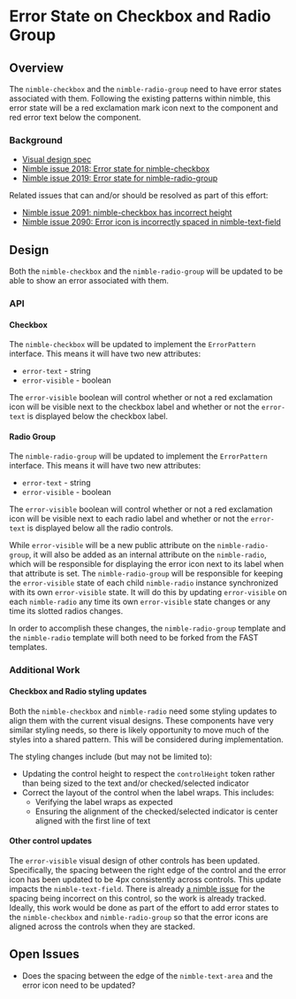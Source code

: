 # Error State on Checkbox and Radio Group

## Overview

The `nimble-checkbox` and the `nimble-radio-group` need to have error states associated with them. Following the existing patterns within nimble, this error state will be a red exclamation mark icon next to the component and red error text below the component.

### Background

- [Visual design spec](https://www.figma.com/design/PO9mFOu5BCl8aJvFchEeuN/Nimble_Components?node-id=1295-63148&node-type=canvas&t=sJ2Fhm1vLoZ4zpsK-0)
- [Nimble issue 2018: Error state for nimble-checkbox](https://github.com/ni/nimble/issues/2018)
- [Nimble issue 2019: Error state for nimble-radio-group](https://github.com/ni/nimble/issues/2019)

Related issues that can and/or should be resolved as part of this effort:

- [Nimble issue 2091: nimble-checkbox has incorrect height](https://github.com/ni/nimble/issues/2091)
- [Nimble issue 2090: Error icon is incorrectly spaced in nimble-text-field](https://github.com/ni/nimble/issues/2090)


## Design

Both the `nimble-checkbox` and the `nimble-radio-group` will be updated to be able to show an error associated with them.

### API

#### Checkbox

The `nimble-checkbox` will be updated to implement the `ErrorPattern` interface. This means it will have two new attributes:

- `error-text` - string
- `error-visible` - boolean

The `error-visible` boolean will control whether or not a red exclamation icon will be visible next to the checkbox label and whether or not the `error-text` is displayed below the checkbox label.

#### Radio Group

The `nimble-radio-group` will be updated to implement the `ErrorPattern` interface. This means it will have two new attributes:

- `error-text` - string
- `error-visible` - boolean

The `error-visible` boolean will control whether or not a red exclamation icon will be visible next to each radio label and whether or not the `error-text` is displayed below all the radio controls.

While `error-visible` will be a new public attribute on the `nimble-radio-group`, it will also be added as an internal attribute on the `nimble-radio`, which will be responsible for displaying the error icon next to its label when that attribute is set. The `nimble-radio-group` will be responsible for keeping the `error-visible` state of each child `nimble-radio` instance synchronized with its own `error-visible` state. It will do this by updating `error-visible` on each `nimble-radio` any time its own `error-visible` state changes or any time its slotted radios changes.

In order to accomplish these changes, the `nimble-radio-group` template and the `nimble-radio` template will both need to be forked from the FAST templates.

### Additional Work

#### Checkbox and Radio styling updates

Both the `nimble-checkbox` and `nimble-radio` need some styling updates to align them with the current visual designs. These components have very similar styling needs, so there is likely opportunity to move much of the styles into a shared pattern. This will be considered during implementation.

The styling changes include (but may not be limited to):
- Updating the control height to respect the `controlHeight` token rather than being sized to the text and/or checked/selected indicator
- Correct the layout of the control when the label wraps. This includes:
    - Verifying the label wraps as expected
    - Ensuring the alignment of the checked/selected indicator is center aligned with the first line of text

#### Other control updates

The `error-visible` visual design of other controls has been updated. Specifically, the spacing between the right edge of the control and the error icon has been updated to be 4px consistently across controls. This update impacts the `nimble-text-field`. There is already [a nimble issue](https://github.com/ni/nimble/issues/2090) for the spacing being incorrect on this control, so the work is already tracked. Ideally, this work would be done as part of the effort to add error states to the `nimble-checkbox` and `nimble-radio-group` so that the error icons are aligned across the controls when they are stacked.

## Open Issues

-   Does the spacing between the edge of the `nimble-text-area` and the error icon need to be updated?

